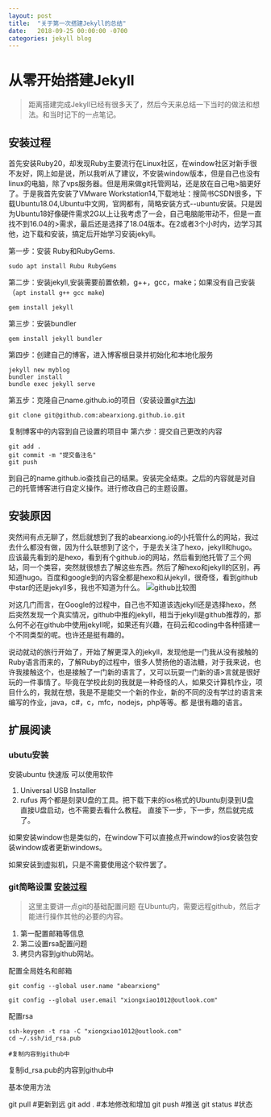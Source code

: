 ```yaml
---
layout: post
title:  "关于第一次搭建Jekyll的总结"
date:   2018-09-25 00:00:00 -0700
categories: jekyll blog
---
```


# 从零开始搭建Jekyll

>距离搭建完成Jekyll已经有很多天了，然后今天来总结一下当时的做法和想法。和当时记下的一点笔记。

## 安装过程

首先安装Ruby20，却发现Ruby主要流行在Linux社区，在window社区对新手很不友好，网上如是说，所以我听从了建议，不安装window版本，但是自己也没有linux的电脑，除了vps服务器。但是用来做git托管网站，还是放在自己电>脑更好了。于是我首先安装了VMware Workstation14,下载地址：搜简书CSDN很多，下载Ubuntu18.04,Ubuntu中文网，官网都有，简略安装方式--ubuntu安装。只是因为Ubuntu18好像硬件需求2G以上让我考虑了一会，自己电脑能带动不，但是一直找不到16.04的>需求，最后还是选择了18.04版本。在2或者3个小时内，边学习其他，边下载和安装，搞定后开始学习安装jekyll。

第一步：安装 Ruby和RubyGems.
```
sudo apt install Rubu RubyGems
```

第二步：安装jekyll,安装需要前置依赖，g++，gcc，make；如果没有自己安装（`apt install g++ gcc make`)
```
gem install jekyll
```

第三步：安装bundler
```
gem install jekyll bundler
```

第四步：创建自己的博客，进入博客根目录并初始化和本地化服务
```
jekyll new myblog
bundler install
bundle exec jekyll serve
```

第五步：克隆自己name.github.io的项目（安装设置git[方法](#git简略设置))
```
git clone git@github.com:abearxiong.github.io.git
```
复制博客中的内容到自己设置的项目中
第六步：提交自己更改的内容
```
git add .
git commit -m "提交备注名"
git push
```
到自己的name.github.io查找自己的结果。安装完全结束。之后的内容就是对自己的托管博客进行自定义操作。进行修改自己的主题设置。

## 安装原因

突然间有点无聊了，然后就想到了我的abearxiong.io的小托管什么的网站，我过去什么都没有做，因为什么联想到了这个，于是去关注了hexo，jekyll和hugo。应该最先看到的是hexo，看到有个github.io的网站，然后看到他托管了三个网站，同一个类容，突然就很想去了解这些东西。然后了解hexo和jekyll的区别，再知道hugo。百度和google到的内容全都是hexo和从jekyll，很奇怪，看到github中star的还是jekyll多，我也不知道为什么。
![github比较图](https://res.cloudinary.com/xiongxiao/image/upload/v1538282254/github/images/2018-9-30.png)

对这几门而言，在Google的过程中，自己也不知道该选jekyll还是选择hexo，然后突然发现一个真实情况，github中推的jekyll，相当于jekyll是github推荐的，那么何不必在github中使用jekyll呢，如果还有兴趣，在码云和coding中各种搭建一个不同类型的呢。也许还是挺有趣的。

说动就动的旅行开始了，开始了解更深入的jekyll，发现他是一门我从没有接触的Ruby语言而来的，了解Ruby的过程中，很多人赞扬他的语法糖，对于我来说，也许我接触这个，也是接触了一门新的语言了，又可以玩耍一门新的语>言就是很好玩的一件事情了。毕竟在学校此刻的我就是一种奇怪的人，如果交计算机作业，项目什么的，我就在想，我是不是能交一个新的作业，新的不同的没有学过的语言来编写的作业，java，c#，c，mfc，nodejs，php等等。都
是很有趣的语言。

## 扩展阅读

### ubutu安装

安装ubuntu 快速版
可以使用软件
1. Universal USB Installer
2. rufus
两个都是刻录U盘的工具。把下载下来的ios格式的Ubuntu刻录到U盘
直接U盘启动，也不需要去看什么教程。
直接下一步，下一步，然后就完成了。 

如果安装window也是类似的，在window下可以直接点开window的ios安装包安装window或者更新windows。

如果安装到虚拟机，只是不需要使用这个软件罢了。

### git简略设置 [安装过程](#安装过程)

>这里主要讲一点git的基础配置问题
在Ubuntu内，需要远程github，然后才能进行操作其他的必要的内容。
1. 第一配置邮箱等信息
2. 第二设置rsa配置问题
3. 拷贝内容到github网站。

配置全局姓名和邮箱
```
git config --global user.name "abearxiong"

git config --global user.email "xiongxiao1012@outlook.com"
```
配置rsa
```
ssh-keygen -t rsa -C "xiongxiao1012@outlook.com"
cd ~/.ssh/id_rsa.pub 

#复制内容到github中
```

复制id_rsa.pub的内容到github中


基本使用方法

git pull  #更新到远
git add . #本地修改和增加
git push  #推送
git status #状态
